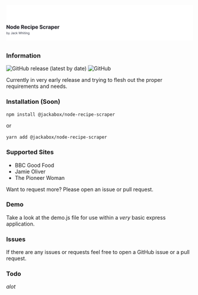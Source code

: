# ![Laravel Nova Duplicate Model](https://github.com/jackabox/recipe-scraper/raw/master/title.jpg)

### Information

![GitHub release (latest by date)](https://img.shields.io/github/v/release/jackabox/recipe-scraper?style=flat-square)
![GitHub](https://img.shields.io/github/license/jackabox/recipe-scraper?style=flat-square)

Currently in very early release and trying to flesh out the proper requirements and needs.

### Installation (Soon)

```
npm install @jackabox/node-recipe-scraper
```

or

```
yarn add @jackabox/node-recipe-scraper
```

### Supported Sites

- BBC Good Food
- Jamie Oliver
- The Pioneer Woman

Want to request more? Please open an issue or pull request.

### Demo

Take a look at the demo.js file for use within a _very_ basic express application.

### Issues

If there are any issues or requests feel free to open a GitHub issue or a pull request.

### Todo

_alot_
